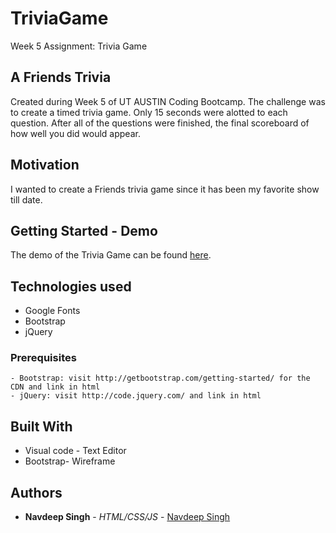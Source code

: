 # TriviaGame
Week 5 Assignment: Trivia Game

## A Friends Trivia

Created during Week 5 of UT AUSTIN Coding Bootcamp. The challenge was to create a timed trivia game. Only 15 seconds were alotted to each question. After all of the questions were finished, the final scoreboard of how well you did would appear.

## Motivation

I wanted to create a Friends trivia game since it has been my favorite show till date. 

## Getting Started - Demo

The demo of the Trivia Game can be found [here](https://snavdeepsingh.github.io/TriviaGame/).


## Technologies used
- Google Fonts
- Bootstrap
- jQuery

### Prerequisites

```
- Bootstrap: visit http://getbootstrap.com/getting-started/ for the CDN and link in html
- jQuery: visit http://code.jquery.com/ and link in html
```

## Built With

* Visual code - Text Editor
* Bootstrap- Wireframe

## Authors

* **Navdeep Singh** - *HTML/CSS/JS* - [Navdeep Singh](https://github.com/snavdeepsingh)
